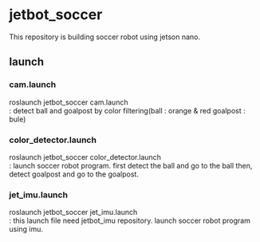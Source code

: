 # jetbot_soccer
This repository is building soccer robot using jetson nano.

## launch

### cam.launch
roslaunch jetbot_soccer cam.launch \
: detect ball and goalpost by color filtering(ball : orange & red   goalpost : bule)

### color_detector.launch
roslaunch jetbot_soccer color_detector.launch\
: launch soccer robot program. first detect the ball and go to the ball then, detect goalpost and go to the goalpost.

### jet_imu.launch
roslaunch jetbot_soccer jet_imu.launch\
: this launch file need jetbot_imu repository. launch soccer robot program using imu.


